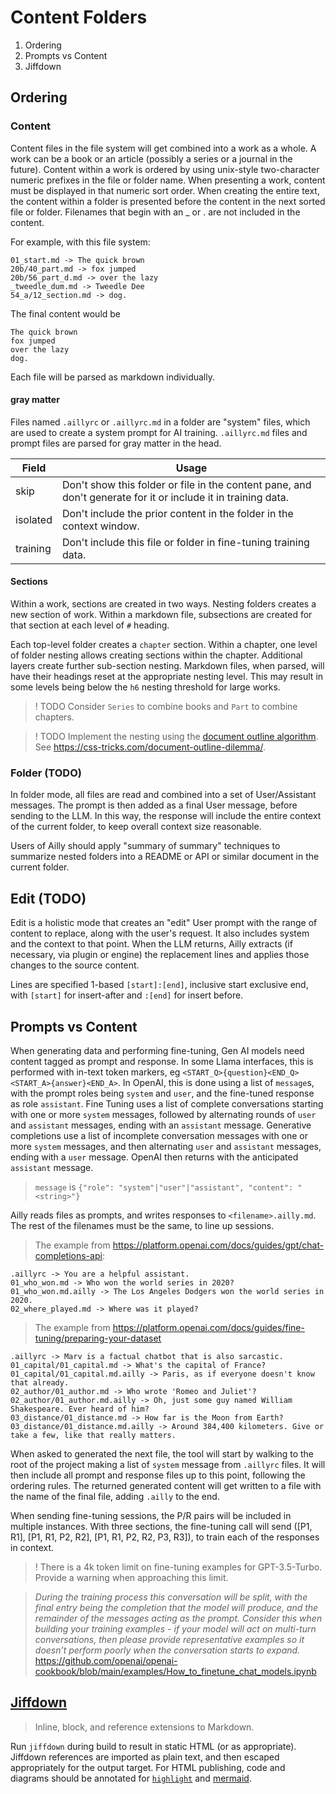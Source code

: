 # Content Folders

1. Ordering
2. Prompts vs Content
3. Jiffdown

## Ordering

### Content
Content files in the file system will get combined into a work as a whole.
A work can be a book or an article (possibly a series or a journal in the future).
Content within a work is ordered by using unix-style two-character numeric prefixes in the file or folder name.
When presenting a work, content must be displayed in that numeric sort order.
When creating the entire text, the content within a folder is presented before the content in the next sorted file or folder.
Filenames that begin with an \_ or . are not included in the content.

For example, with this file system:

```
01_start.md -> The quick brown
20b/40_part.md -> fox jumped
20b/56_part_d.md -> over the lazy
_tweedle_dum.md -> Tweedle Dee
54_a/12_section.md -> dog.
```

The final content would be

```
The quick brown
fox jumped
over the lazy
dog.
```

Each file will be parsed as markdown individually.

#### gray matter

Files named `.aillyrc` or `.aillyrc.md` in a folder are "system" files, which are used to create a system prompt for AI training.
`.aillyrc.md` files and prompt files are parsed for gray matter in the head.

| Field    | Usage                                                                                                         |
| -------- | ------------------------------------------------------------------------------------------------------------- |
| skip     | Don't show this folder or file in the content pane, and don't generate for it or include it in training data. |
| isolated | Don't include the prior content in the folder in the context window.                                          |
| training | Don't include this file or folder in fine-tuning training data.                                               |

#### Sections

Within a work, sections are created in two ways.
Nesting folders creates a new section of work.
Within a markdown file, subsections are created for that section at each level of `#` heading.

Each top-level folder creates a `chapter` section.
Within a chapter, one level of folder nesting allows creating sections within the chapter.
Additional layers create further sub-section nesting.
Markdown files, when parsed, will have their headings reset at the appropriate nesting level.
This may result in some levels being below the `h6` nesting threshold for large works.

> ! TODO Consider `Series` to combine books and `Part` to combine chapters.

> ! TODO Implement the nesting using the [document outline algorithm](https://html.spec.whatwg.org/multipage/sections.html#outline).
> See https://css-tricks.com/document-outline-dilemma/.

### Folder (TODO)

In folder mode, all files are read and combined into a set of User/Assistant messages.
The prompt is then added as a final User message, before sending to the LLM.
In this way, the response will include the entire context of the current folder, to keep overall context size reasonable.

Users of Ailly should apply "summary of summary" techniques to summarize nested folders into a README or API or similar document in the current folder.

## Edit (TODO)

Edit is a holistic mode that creates an "edit" User prompt with the range of content to replace, along with the user's request.
It also includes system and the context to that point.
When the LLM returns, Ailly extracts (if necessary, via plugin or engine) the replacement lines and applies those changes to the source content.

Lines are specified 1-based `[start]:[end]`, inclusive start exclusive end, with `[start]` for insert-after and `:[end]` for insert before.

## Prompts vs Content

When generating data and performing fine-tuning, Gen AI models need content tagged as prompt and response.
In some Llama interfaces, this is performed with in-text token markers, eg `<START_Q>{question}<END_Q><START_A>{answer}<END_A>`.
In OpenAI, this is done using a list of `message`s, with the prompt roles being `system` and `user`, and the fine-tuned response as role `assistant`.
Fine Tuning uses a list of complete conversations starting with one or more `system` messages, followed by alternating rounds of `user` and `assistant` messages, ending with an `assistant` message.
Generative completions use a list of incomplete conversation messages with one or more `system` messages, and then alternating `user` and `assistant` messages, ending with a `user` message.
OpenAI then returns with the anticipated `assistant` message.

> `message` is `{"role": "system"|"user"|"assistant", "content": "<string>"}`

Ailly reads files as prompts, and writes responses to `<filename>.ailly.md`.
The rest of the filenames must be the same, to line up sessions.

> The example from https://platform.openai.com/docs/guides/gpt/chat-completions-api:

```
.aillyrc -> You are a helpful assistant.
01_who_won.md -> Who won the world series in 2020?
01_who_won.md.ailly -> The Los Angeles Dodgers won the world series in 2020.
02_where_played.md -> Where was it played?
```

> The example from https://platform.openai.com/docs/guides/fine-tuning/preparing-your-dataset

```
.aillyrc -> Marv is a factual chatbot that is also sarcastic.
01_capital/01_capital.md -> What's the capital of France?
01_capital/01_capital.md.ailly -> Paris, as if everyone doesn't know that already.
02_author/01_author.md -> Who wrote 'Romeo and Juliet'?
02_author/01_author.md.ailly -> Oh, just some guy named William Shakespeare. Ever heard of him?
03_distance/01_distance.md -> How far is the Moon from Earth?
03_distance/01_distance.md.ailly -> Around 384,400 kilometers. Give or take a few, like that really matters.
```

When asked to generated the next file, the tool will start by walking to the root of the project making a list of `system` message from `.aillyrc` files.
It will then include all prompt and response files up to this point, following the ordering rules.
The returned generated content will get written to a file with the name of the final file, adding `.ailly` to the end.

When sending fine-tuning sessions, the P/R pairs will be included in multiple instances.
With three sections, the fine-tuning call will send ([P1, R1], [P1, R1, P2, R2], [P1, R1, P2, R2, P3, R3]), to train each of the responses in context.

> ! There is a 4k token limit on fine-tuning examples for GPT-3.5-Turbo. Provide a warning when approaching this limit.

> _During the training process this conversation will be split, with the final entry being the completion that the model will produce, and the remainder of the messages acting as the prompt. Consider this when building your training examples - if your model will act on multi-turn conversations, then please provide representative examples so it doesn’t perform poorly when the conversation starts to expand._ https://github.com/openai/openai-cookbook/blob/main/examples/How_to_finetune_chat_models.ipynb

## [Jiffdown](https://github.com/jefri/jiffdown)

> Inline, block, and reference extensions to Markdown.

Run `jiffdown` during build to result in static HTML (or as appropriate).
Jiffdown references are imported as plain text, and then escaped appropriately for the output target.
For HTML publishing, code and diagrams should be annotated for [`highlight`](https://highlightjs.org/) and [mermaid](https://mermaid.js.org/).
